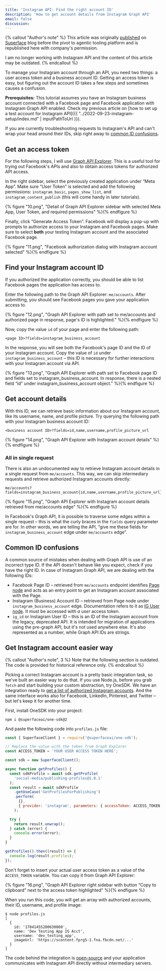 ```yaml
---
title: 'Instagram API: Find the right account ID'
description: 'How to get account details from Instagram Graph API'
email: false
discussion:
---
```


{% callout "Author's note" %}
This article was originally [published](https://web.archive.org/web/20230329183703/https://superface.ai/blog/instagram-account-id) on [Superface](https://superface.ai/) blog before the pivot to agentic tooling platform and is republished here with company's permission.

I am no longer working with Instagram API and the content of this article may be outdated.
{% endcallout %}

To manage your Instagram account through an API, you need two things: a user access token and a business account ID. Getting an access token is easy, but figuring out the account ID takes a few steps and sometimes causes a confusion.

**Prerequisites:** This tutorial assumes you have an Instagram business account connected with a Facebook page and Facebook application with Instagram Graph API enabled. Check my previous article on [how to set up a test account for Instagram API]({{ "../2022-09-23-instagram-setup/index.md" | inputPathToUrl }}).

If you are currently troubleshooting requests to Instagram's API and can't wrap your head around their IDs, skip right away to [common ID confusions](#common-id-confusions).

## Get an access token

For the following steps, I will use [Graph API Explorer](https://developers.facebook.com/tools/explorer/). This is a useful tool for trying out Facebook's APIs and also to obtain access tokens for authorized API access.

In the right sidebar, select the previously created application under “Meta App”. Make sure “User Token” is selected and add the following permissions: `instagram_basic`, `pages_show_list`, and `instagram_content_publish` (this will come handy in later tutorials).

{% figure "10.png", "Detail of Graph API Explorer sidebar with selected Meta App, User Token, and required permissions" %}{% endfigure %}

Finally, click “Generate Access Token”. Facebook will display a pop-up with prompts to authorize access to your Instagram and Facebook pages. Make sure to select **both** your testing Instagram account and the associated Facebook page.

{% figure "11.png", "Facebook authorization dialog with Instagram account selected" %}{% endfigure %}

## Find your Instagram account ID

If you authorized the application correctly, you should be able to list Facebook pages the application has access to.

Enter the following path to the Graph API Explorer: `me/accounts`. After submitting, you should see Facebook pages you gave your application access to.

{% figure "12.png", "Graph API Explorer with path set to me/accounts and authorized page in response, page's ID is highlighted." %}{% endfigure %}

Now, copy the value `id` of your page and enter the following path:

```
<page ID>?fields=instagram_business_account
```

In the response, you will see both the Facebook's page ID and the ID of your Instagram account. Copy the value of `id` under `instagram_business_account` – this ID is necessary for further interactions with your Instagram account via API.

{% figure "13.png", "Graph API Explorer with path set to Facebook page ID and fields set to instagram_business_account. In response, there is a nested field “id” under instagram_business_account object." %}{% endfigure %}

## Get account details

With this ID, we can retrieve basic information about our Instagram account, like its username, name, and profile picture. Try querying the following path with your Instagram business account ID:

```
<business account ID>?fields=id,name,username,profile_picture_url
```

{% figure "14.png", "Graph API Explorer with Instagram account details" %}{% endfigure %}

### All in single request

There is also an undocumented way to retrieve Instagram account details in a single request from `me/accounts`. This way, we can skip intermediary requests and retrieve authorized Instagram accounts directly:

```
me/accounts?fields=instagram_business_account{id,name,username,profile_picture_url}
```

{% figure "15.png", "Graph API Explorer with Instagram account details retrieved from me/accounts edge" %}{% endfigure %}

In Facebook's Graph API, it is possible to traverse some edges within a single request – this is what the curly braces in the `fields` query parameter are for. In other words, we are telling the API, “give me these fields for `instagram_business_account` edge under `me/accounts` edge”.

## Common ID confusions

A common source of mistakes when dealing with Graph API is use of an incorrect type ID. If the API doesn't behave like you expect, check if you have the right ID. In case of Instagram Graph API, we are dealing with the following IDs:

- Facebook Page ID – retrieved from `me/accounts` endpoint identifies [Page node](https://developers.facebook.com/docs/instagram-api/reference/page) and acts as an entry point to get an Instagram account associated with the Page.
- Instagram (Business) Account ID – retrieved from Page node under `instagram_business_account` edge. Documentation refers to it as [IG User node](https://developers.facebook.com/docs/instagram-api/reference/ig-user). It must be accessed with _a user_ access token.
- `ig_id` or Instagram User ID – this is an ID of the Instagram account from the legacy, deprecated API. It is intended for migration of applications using the pre-graph API, but it's not used anywhere else. It's also represented as a number, while Graph API IDs are strings.

## Get Instagram account easier way

{% callout "Author's note", 3 %}
Note that the following section is outdated. The code is provided for historical reference only.
{% endcallout %}

Picking a correct Instagram account is a pretty basic integration task, so we've built an easier way to do that. If you use Node.js, before you grab `fetch` and start building your custom abstraction, try OneSDK. We have an integration ready to [get a list of authorized Instagram accounts](https://web.archive.org/web/20231217140938/https://superface.ai/social-media/publishing-profiles?provider=instagram). And the same interface works also for Facebook, LinkedIn, Pinterest, and Twitter – but let's keep it for another time.

First, install OneSDK into your project:

```shell
npm i @superfaceai/one-sdk@2
```

And paste the following code into `profiles.js` file:

```js
const { SuperfaceClient } = require('@superfaceai/one-sdk');

// Replace the value with the token from Graph Explorer
const ACCESS_TOKEN = 'YOUR USER ACCESS TOKEN HERE';

const sdk = new SuperfaceClient();

async function getProfiles() {
  const sdkProfile = await sdk.getProfile(
    'social-media/publishing-profiles@1.0.1'
  );
  const result = await sdkProfile
    .getUseCase('GetProfilesForPublishing')
    .perform(
      {},
      { provider: 'instagram', parameters: { accessToken: ACCESS_TOKEN } }
    );

  try {
    return result.unwrap();
  } catch (error) {
    console.error(error);
  }
}

getProfiles().then((result) => {
  console.log(result.profiles);
});
```

Don't forget to insert your actual user access token as a value of the `ACCESS_TOKEN` variable. You can copy it from Graph API Explorer:

{% figure "16.png", "Graph API Explorer right sidebar with button “Copy to clipboard” next to the access token highlighted" %}{% endfigure %}

When you run this code, you will get an array with authorized accounts, their ID, username, and profile image:

```shell
$ node profiles.js
[
  {
    id: '17841455280630860',
    name: 'Dev Testing App IG Acct',
    username: 'dev_testing_app',
    imageUrl: 'https://scontent.fprg5-1.fna.fbcdn.net/...'
  }
]
```

The code behind the integration is [open-source](https://github.com/superfaceai/station/tree/aee145aae8626f8736d8b8bda55cc77187b9f852/grid/social-media/publishing-profiles/maps) and your application communicates with Instagram API directly without intermediary servers.
